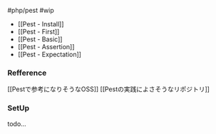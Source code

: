 #php/pest #wip


- [[Pest - Install]]
- [[Pest - First]]
- [[Pest - Basic]]
- [[Pest - Assertion]]
- [[Pest - Expectation]]

### Refference
[[Pestで参考になりそうなOSS]]
[[Pestの実践によさそうなリポジトリ]]

### SetUp
todo...